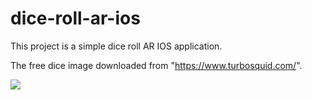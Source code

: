 # dice-roll-ar-ios

This project is a simple dice roll AR IOS application.

The free dice image downloaded from "https://www.turbosquid.com/".

![](https://github.com/winnibear12/dice-roll-ar-ios/demo.gif)

